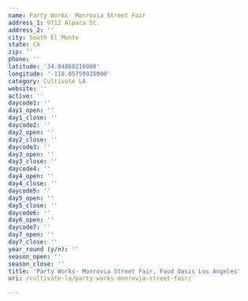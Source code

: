 ```yaml
---
name: Party Works- Monrovia Street Fair
address_1: 9712 Alpaca St.
address_2: ''
city: South El Monte
state: CA
zip: ''
phone: ''
latitude: '34.04888210000'
longitude: '-118.05759928000'
category: Cultivate LA
website: ''
active: ''
daycode1: ''
day1_open: ''
day1_close: ''
daycode2: ''
day2_open: ''
day2_close: ''
daycode3: ''
day3_open: ''
day3_close: ''
daycode4: ''
day4_open: ''
day4_close: ''
daycode5: ''
day5_open: ''
day5_close: ''
daycode6: ''
day6_open: ''
daycode7: ''
day7_open: ''
day7_close: ''
year_round (y/n): ''
season_open: ''
season_close: ''
title: 'Party Works- Monrovia Street Fair, Food Oasis Los Angeles'
uri: /cultivate-la/party-works-monrovia-street-fair/

---
```

